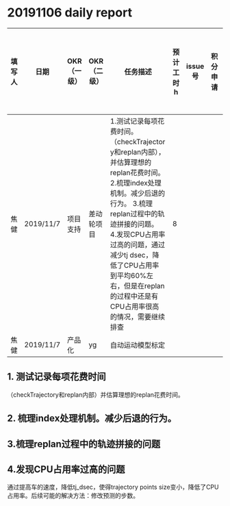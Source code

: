 # 20191106 daily report

| 填写人 | 日期      | OKR（一级） | OKR（二级） | 任务描述                                                     | 预计工时 h | issue号 | 积分申请 | 进度 | 存在问题/需要协助 |
| ------ | --------- | ----------- | ----------- | ------------------------------------------------------------ | ---------- | ------- | -------- | ---- | ----------------- |
| 焦健   | 2019/11/7 | 项目支持    | 差动轮项目  | 1.测试记录每项花费时间。（checkTrajectory和replan内部），并估算理想的replan花费时间。 2.梳理index处理机制。减少后退的行为。 3.梳理replan过程中的轨迹拼接的问题。 4.发现CPU占用率过高的问题，通过减少tj dsec，降低了CPU占用率到平均60%左右，但是在replan的过程中还是有CPU占用率很高的情况，需要继续排查 | 8          |         |          |      |                   |
| 焦健   | 2019/11/7 |             产品化| yg | 自动运动模型标定 |            |         |          |      |                   |

## 1. 测试记录每项花费时间

（checkTrajectory和replan内部）并估算理想的replan花费时间。

## 2. 梳理index处理机制。减少后退的行为。



## 3.梳理replan过程中的轨迹拼接的问题



## 4.发现CPU占用率过高的问题

通过提高车的速度，降低tj_dsec，使得trajectory points size变小，降低了CPU占用率。后续可能的解决方法：修改预测的步数。

